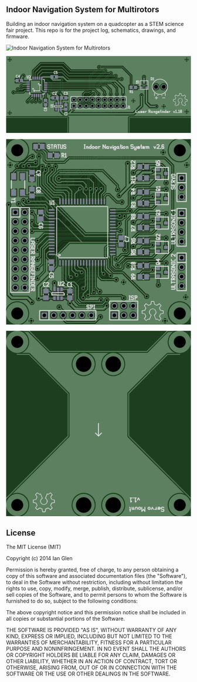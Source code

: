 ## Indoor Navigation System for Multirotors

Building an indoor navigation system on a quadcopter as a STEM science fair project. This repo is for the project log, schematics, drawings, and firmware.

![Indoor Navigation System for Multirotors](INS%20for%20Multirotors.png)

![Laser Rangefinder](pcbs/Laser%20Rangefinder.png)

![Sensor Board](pcbs/Sensor%20Board.png)

![Servo Mount](pcbs/Servo%20Mount.png)

## License

The MIT License (MIT)

Copyright (c) 2014 Ian Glen

Permission is hereby granted, free of charge, to any person obtaining a copy
of this software and associated documentation files (the "Software"), to deal
in the Software without restriction, including without limitation the rights
to use, copy, modify, merge, publish, distribute, sublicense, and/or sell
copies of the Software, and to permit persons to whom the Software is
furnished to do so, subject to the following conditions:

The above copyright notice and this permission notice shall be included in
all copies or substantial portions of the Software.

THE SOFTWARE IS PROVIDED "AS IS", WITHOUT WARRANTY OF ANY KIND, EXPRESS OR
IMPLIED, INCLUDING BUT NOT LIMITED TO THE WARRANTIES OF MERCHANTABILITY,
FITNESS FOR A PARTICULAR PURPOSE AND NONINFRINGEMENT. IN NO EVENT SHALL THE
AUTHORS OR COPYRIGHT HOLDERS BE LIABLE FOR ANY CLAIM, DAMAGES OR OTHER
LIABILITY, WHETHER IN AN ACTION OF CONTRACT, TORT OR OTHERWISE, ARISING FROM,
OUT OF OR IN CONNECTION WITH THE SOFTWARE OR THE USE OR OTHER DEALINGS IN
THE SOFTWARE.
